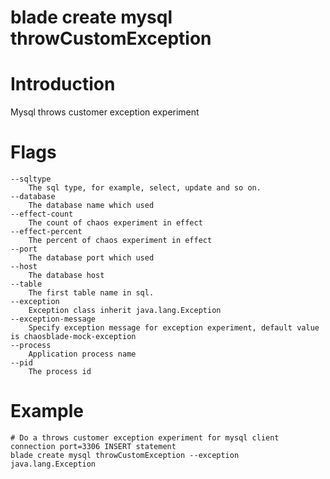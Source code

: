 # blade create mysql throwCustomException

# **Introduction**
Mysql throws customer exception experiment
# **Flags**

```
--sqltype
	The sql type, for example, select, update and so on.
--database
	The database name which used
--effect-count
	The count of chaos experiment in effect
--effect-percent
	The percent of chaos experiment in effect
--port
	The database port which used
--host
	The database host
--table
	The first table name in sql.
--exception
	Exception class inherit java.lang.Exception
--exception-message
	Specify exception message for exception experiment, default value is chaosblade-mock-exception
--process
	Application process name
--pid
	The process id

```

# **Example**

````
# Do a throws customer exception experiment for mysql client connection port=3306 INSERT statement
blade create mysql throwCustomException --exception java.lang.Exception
````


